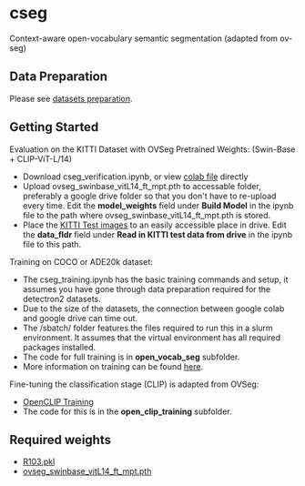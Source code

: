 # cseg
Context-aware open-vocabulary semantic segmentation (adapted from ov-seg)

## Data Preparation
Please see [datasets preparation](https://github.com/facebookresearch/ov-seg/blob/main/datasets/DATASETS.md).

## Getting Started

Evaluation on the KITTI Dataset with OVSeg Pretrained Weights: (Swin-Base + CLIP-ViT-L/14) 
- Download cseg_verification.ipynb, or view [colab file](https://colab.research.google.com/drive/1NVYVUN0K6BFzwwiOWNaggb7Z8gcQUxJF?usp=sharing) directly
- Upload ovseg_swinbase_vitL14_ft_mpt.pth to accessable folder, preferably a google drive folder so that you don't have to re-upload every time. Edit the **model_weights** field under **Build Model** in the ipynb file to the path where ovseg_swinbase_vitL14_ft_mpt.pth is stored.
- Place the [KITTI Test images](https://drive.google.com/drive/folders/1LLKGeYnLXBY1lJXRKOUpTk4GKZaEoNYR?usp=drive_link) to an easily accessible place in drive. Edit the **data_fldr** field under **Read in KITTI test data from drive** in the ipynb file to this path.

Training on COCO or ADE20k dataset:
- The cseg_training.ipynb has the basic training commands and setup, it assumes you have gone through data preparation required for the detectron2 datasets.
- Due to the size of the datasets, the connection between google colab and google drive can time out.
- The /sbatch/ folder features the files required to run this in a slurm environment. It assumes that the virtual environment has all required packages installed.
- The code for full training is in **open_vocab_seg** subfolder.
- More information on training can be found [here](https://github.com/facebookresearch/ov-seg/blob/main/GETTING_STARTED.md).

Fine-tuning the classification stage (CLIP) is adapted from OVSeg: 
- [OpenCLIP Training](https://github.com/facebookresearch/ov-seg/blob/main/open_clip_training/README.md)
- The code for this is in the **open_clip_training** subfolder.
  
## Required weights
- [R103.pkl](https://drive.google.com/file/d/1L36u2_rkEOPHlXLOvy0J_3ztTSoyV6jV/view?usp=share_link)
- [ovseg_swinbase_vitL14_ft_mpt.pth](https://drive.google.com/file/d/1E_ljD_Q7h-LFVcP27UZDuwWCuSh3WAbB/view?usp=share_link)
